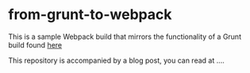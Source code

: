 # from-grunt-to-webpack

This is a sample Webpack build that mirrors the functionality of a Grunt build found [here](https://github.com/sashee/react-tictactoe/blob/master/Gruntfile.js)

This repository is accompanied by a blog post, you can read at ....
